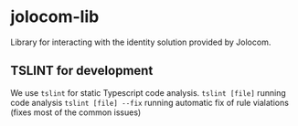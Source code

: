 # jolocom-lib
Library for interacting with the identity solution provided by Jolocom.

## TSLINT for development
We use `tslint` for static Typescript code analysis.
`tslint [file]` running code analysis
`tslint [file] --fix` running automatic fix of rule vialations (fixes most of the common issues)


